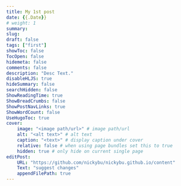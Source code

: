 ```yaml
---
title: My 1st post
date: {{.Date}}
# weight: 1
summary: 
slug:
draft: false
tags: ["first"]
showToc: false
TocOpen: false
hidemeta: false
comments: false
description: "Desc Text."
disableHLJS: true
hideSummary: false
searchHidden: false
ShowReadingTime: true
ShowBreadCrumbs: false
ShowPostNavLinks: true
ShowWordCount: false
UseHugoToc: true
cover:
    image: "<image path/url>" # image path/url
    alt: "<alt text>" # alt text
    caption: "<text>" # display caption under cover
    relative: false # when using page bundles set this to true
    hidden: true # only hide on current single page
editPost:
    URL: "https://github.com/nickybu/nickybu.github.io/content"
    Text: "suggest changes"
    appendFilePath: true
---
```



